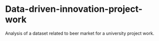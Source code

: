 # Data-driven-innovation-project-work
Analysis of a dataset related to beer market for a university project work.

